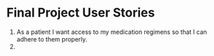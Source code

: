 # Final Project User Stories

1. As a patient I want access to my medication regimens so that I can adhere to them properly.
2. 